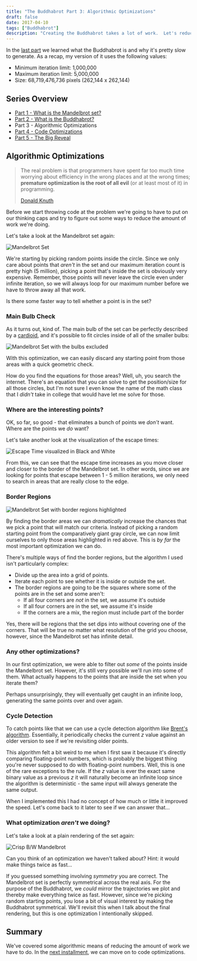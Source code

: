 ```yaml
---
title: "The Buddhabrot Part 3: Algorithmic Optimizations"
draft: false
date: 2017-04-10
tags: ["Buddhabrot"]
description: "Creating the Buddhabrot takes a lot of work.  Let's reduce it as much as possible"
---
```


In the [last part](/post/the-buddhabrot-part-2) we learned what the Buddhabrot is and why it's pretty slow to generate.  As a recap, my version of it uses the following values:

* Minimum iteration limit: 1,000,000
* Maximum iteration limit: 5,000,000
* Size: 68,719,476,736 pixels (262,144 x 262,144)

## Series Overview

* [Part 1 - What is the Mandelbrot set?](/post/the-buddhabrot-part-1)
* [Part 2 - What is the Buddhabrot?](/post/the-buddhabrot-part-2)
* Part 3 - Algorithmic Optimizations
* [Part 4 - Code Optimizations](/post/the-buddhabrot-part-4)
* [Part 5 - The Big Reveal](/post/the-buddhabrot-part-5)

## Algorithmic Optimizations

> The real problem is that programmers have spent far too much time worrying about efficiency in the wrong places and at the wrong times; **premature optimization is the root of all evil** (or at least most of it) in programming.
> 
> [Donald Knuth](https://en.wikipedia.org/wiki/Donald_Knuth)

Before we start throwing code at the problem we're going to have to put on our thinking caps and try to figure out some ways to reduce the amount of work we're doing.

Let's take a look at the Mandelbrot set again:

![Mandelbrot Set](/buddhabrot/complex_plane_mandelbrot.png)

We're starting by picking random points inside the circle.  Since we only care about points that _aren't_ in the set and our maximum iteration count is pretty high (5 million), picking a point that's inside the set is obviously very expensive.  Remember, those points will never leave the circle even under infinite iteration, so we will always loop for our maximum number before we have to throw away all that work.

Is there some faster way to tell whether a point is in the set?

### Main Bulb Check

As it turns out, kind of.  The main bulb of the set can be perfectly described by a [cardioid](https://en.wikipedia.org/wiki/Cardioid), and it's possible to fit circles inside of all of the smaller bulbs:

![Mandelbrot Set with the bulbs excluded](/buddhabrot/mandelbrot_bulbs_excluded.png)

With this optimization, we can easily discard any starting point from those areas with a quick geometric check.

How do you find the equations for those areas?  Well, uh, you search the internet.  There's an equation that you can solve to get the position/size for all those circles, but I'm not sure I even know the name of the math class that I _didn't_ take in college that would have let me solve for those.

### Where are the interesting points?

OK, so far, so good - that eliminates a bunch of points we _don't_ want.  Where are the points we _do_ want?

Let's take another look at the visualization of the escape times:

![Escape Time visualized in Black and White](/buddhabrot/escape_time_bw.png)

From this, we can see that the escape time increases as you move closer and closer to the border of the Mandelbrot set.  In other words, since we are looking for points that escape between 1 - 5 million iterations, we only need to search in areas that are really close to the edge.

### Border Regions

![Mandelbrot Set with border regions highlighted](/buddhabrot/mandelbrot_edge_areas.png)

By finding the border areas we can _dramatically_ increase the chances that we pick a point that will match our criteria.  Instead of picking a random starting point from the comparatively giant gray circle, we can now limit ourselves to only those areas highlighted in red above.  This is _by far_ the most important optimization we can do.

There's multiple ways of find the border regions, but the algorithm I used isn't particularly complex:

* Divide up the area into a grid of points.
* Iterate each point to see whether it is inside or outside the set.
* The border regions are going to be the squares where some of the points are in the set and some aren't:
    * If all four corners are _not_ in the set, we assume it's outside
    * If all four corners are in the set, we assume it's inside
    * If the corners are a mix, the region must include part of the border

Yes, there will be regions that the set dips into without covering one of the corners.  That will be true no matter what resolution of the grid you choose, however, since the Mandelbrot set has infinite detail.

### Any other optimizations?

In our first optimization, we were able to filter out _some_ of the points inside the Mandelbrot set.  However, it's still very possible we'll run into some of them.  What actually happens to the points that are inside the set when you iterate them?

Perhaps unsurprisingly, they will eventually get caught in an infinite loop, generating the same points over and over again.

### Cycle Detection

To catch points like that we can use a cycle detection algorithm like [Brent's algorithm](https://en.wikipedia.org/wiki/Cycle_detection#Brent.27s_algorithm).  Essentially, it periodically checks the current _z_ value against an older version to see if we're revisiting older points.

This algorithm felt a bit weird to me when I first saw it because it's directly comparing floating-point numbers, which is probably the biggest thing you're never supposed to do with floating-point numbers.  Well, this is one of the rare exceptions to the rule.  If the _z_ value is ever the exact same binary value as a previous _z_ it will naturally become an infinite loop since the algorithm is deterministic - the same input will always generate the same output.

When I implemented this I had no concept of how much or little it improved the speed.  Let's come back to it later to see if we can answer that...

### What optimization _aren't_ we doing?

Let's take a look at a plain rendering of the set again:

![Crisp B/W Mandelbrot](/buddhabrot/crisp_mandelbrot.png)

Can you think of an optimization we haven't talked about?  Hint: it would make things twice as fast...

If you guessed something involving _symmetry_ you are correct.  The Mandelbrot set is perfectly symmetrical across the real axis.  For the purpose of the Buddhabrot, we _could_ mirror the trajectories we plot and thereby make everything twice as fast.  However, since we're picking random starting points, you lose a bit of visual interest by making the Buddhabrot symmetrical.  We'll revisit this when I talk about the final rendering, but this is one optimization I intentionally skipped.

## Summary

We've covered some algorithmic means of reducing the amount of work we have to do.  In the [next installment](/post/the-buddhabrot-part-4), we can move on to code optimizations.